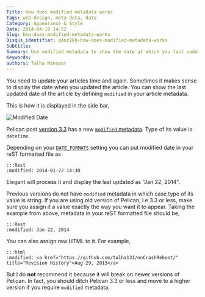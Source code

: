 ```yaml
---
Title: How does modified metadata works
Tags: web-design, meta-data, date
Category: Appearance & Style
Date: 2014-04-19 14:52
Slug: how-does-modified-metadata-works
Disqus_identifier: q4nz2k0-how-does-modified-metadata-works
Subtitle:
Summary: Use modified metadata to show the date at which you last updated the article
Keywords:
authors: Talha Mansoor
---
```


You need to update your articles time and again. Sometimes it makes sense to
display the date when you updated the article. You can show the last updated
date of the article by defining `modified` in your article metadata.

This is how it is displayed in the side bar,

![Modified Date]({static}/images/elegant-theme_last-modified.png)

Pelican post [version
3.3](https://github.com/getpelican/pelican/releases/tag/3.3.0) has a new
[`modified` metadata](https://github.com/getpelican/pelican/pull/1148). Type of
its value is `datetime`.

Depending on your
[`DATE_FORMATS`](http://docs.getpelican.com/en/latest/settings.html#basic-settings)
setting you can put modified date in your reST formatted file as

    :::Rest
    :modified: 2014-01-22 14:30

Elegant will process it and display the last updated as "Jan 22, 2014".

Previous versions do not have `modified` metadata in which case type of its
value is string. If you are using old version of Pelican, i.e 3.3 or less, make
sure you assign it a value exactly the way you want it to appear. Taking the
example from above, metadata in your reST formatted file should be,

    :::Rest
    :modified: Jan 22, 2014

You can also assign raw HTML to it. For example,

    :::html
    :modified: <a href="https://github.com/talha131/onCrashReboot/" title="Revision History">Aug 29, 2013</a>

But I do **not** recommend it because it will break on newer versions of
Pelican. In fact, you should ditch Pelican 3.3 or less and move to a higher
version if you require `modified` metadata.
